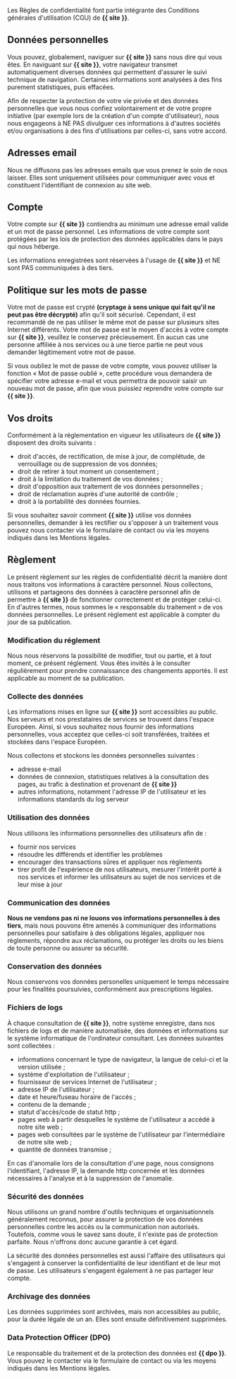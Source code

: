 

Les Règles de confidentialité font partie intégrante des Conditions générales d'utilisation (CGU) de **{{ site }}**.

## Données personnelles

Vous pouvez, globalement, naviguer sur **{{ site }}** sans nous dire qui vous êtes. En naviguant sur **{{ site }}**, votre navigateur transmet automatiquement diverses données qui permettent d'assurer le suivi technique de navigation. Certaines informations sont analysées à des fins purement statistiques, puis effacées.

Afin de respecter la protection de votre vie privée et des données personnelles que vous nous confiez volontairement et de votre propre initiative (par exemple lors de la création d'un compte d'utilisateur), nous nous engageons à NE PAS divulguer ces informations à d'autres sociétés et/ou organisations à des fins d'utilisations par celles-ci, sans votre accord.

## Adresses email

Nous ne diffusons pas les adresses emails que vous prenez le soin de nous laisser. Elles sont uniquement utilisées pour communiquer avec vous et constituent l'identifiant de connexion au site web.

## Compte

Votre compte sur **{{ site }}** contiendra au minimum une adresse email valide et un mot de passe personnel. Les informations de votre compte sont protégées par les lois de protection des données applicables dans le pays qui nous héberge.

Les informations enregistrées sont réservées à l'usage de **{{ site }}** et NE sont PAS communiquées à des tiers.

## Politique sur les mots de passe

Votre mot de passe est crypté **(cryptage à sens unique qui fait qu'il ne peut pas être décrypté)** afin qu'il soit sécurisé. Cependant, il est recommandé de ne pas utiliser le même mot de passe sur plusieurs sites Internet différents. Votre mot de passe est le moyen d'accès à votre compte sur **{{ site }}**, veuillez le conservez précieusement. En aucun cas une personne affiliée à nos services ou à une tierce partie ne peut vous demander légitimement votre mot de passe.

Si vous oubliez le mot de passe de votre compte, vous pouvez utiliser la fonction « Mot de passe oublié », cette procédure vous demandera de spécifier votre adresse e-mail et vous permettra de pouvoir saisir un nouveau mot de passe, afin que vous puissiez reprendre votre compte sur **{{ site }}**.

## Vos droits

Conformément à la réglementation en vigueur les utilisateurs de **{{ site }}** disposent des droits suivants :

- droit d'accès, de rectification, de mise à jour, de complétude, de verrouillage ou de suppression de vos données;
- droit de retirer à tout moment un consentement ;
- droit à la limitation du traitement de vos données ;
- droit d'opposition aux traitement de vos données personnelles ;
- droit de réclamation auprès d'une autorité de contrôle ;
- droit à la portabilité des données fournies.

Si vous souhaitez savoir comment **{{ site }}** utilise vos données personnelles, demander à les rectifier ou s'opposer à un traitement vous pouvez nous contacter via le formulaire de contact ou via les moyens indiqués dans les Mentions légales.

## Règlement

Le présent règlement sur les règles de confidentialité décrit la manière dont nous traitons vos informations à caractère personnel. Nous collectons, utilisons et partageons des données à caractère personnel afin de permettre à **{{ site }}** de fonctionner correctement et de protéger celui-ci. En d'autres termes, nous sommes le « responsable du traitement » de vos données personnelles. Le présent règlement est applicable à compter du jour de sa publication.

### Modification du réglement

Nous nous réservons la possibilité de modifier, tout ou partie, et à tout moment, ce présent réglement. Vous êtes invités à le consulter régulièrement pour prendre connaissance des changements apportés. Il est applicable au moment de sa publication.

### Collecte des données

Les informations mises en ligne sur **{{ site }}** sont accessibles au public. Nos serveurs et nos prestataires de services se trouvent dans l'espace Européen. Ainsi, si vous souhaitez nous fournir des informations personnelles, vous acceptez que celles-ci soit transférées, traitées et stockées dans l'espace Européen.

Nous collectons et stockons les données personnelles suivantes :

- adresse e-mail
- données de connexion, statistiques relatives à la consultation des pages, au trafic à destination et provenant de **{{ site }}**
- autres informations, notamment l'adresse IP de l'utilisateur et les informations standards du log serveur

### Utilisation des données

Nous utilisons les informations personnelles des utilisateurs afin de :

- fournir nos services
- résoudre les différends et identifier les problèmes
- encourager des transactions sûres et appliquer nos règlements
- tirer profit de l'expérience de nos utilisateurs, mesurer l'intérêt porté à nos services et informer les utilisateurs au sujet de nos services et de leur mise à jour

### Communication des données

**Nous ne vendons pas ni ne louons vos informations personnelles à des tiers**, mais nous pouvons être amenés à communiquer des informations personnelles pour satisfaire à des obligations légales, appliquer nos règlements, répondre aux réclamations, ou protéger les droits ou les biens de toute personne ou assurer sa sécurité.

### Conservation des données

Nous conservons vos données personelles uniquement le temps nécessaire pour les finalités poursuivies, conformément aux prescriptions légales.

### Fichiers de logs

À chaque consultation de **{{ site }}**, notre système enregistre, dans nos fichiers de logs et de manière automatisée, des données et informations sur le système informatique de l'ordinateur consultant. Les données suivantes sont collectées :

- informations concernant le type de navigateur, la langue de celui-ci et la version utilisée ;
- système d'exploitation de l'utilisateur ;
- fournisseur de services Internet de l'utilisateur ;
- adresse IP de l'utilisateur ;
- date et heure/fuseau horaire de l'accès ;
- contenu de la demande ;
- statut d'accès/code de statut http ;
- pages web à partir desquelles le système de l'utilisateur a accédé à notre site web ;
- pages web consultées par le système de l'utilisateur par l'intermédiaire de notre site web ;
- quantité de données transmise ;

En cas d'anomalie lors de la consultation d'une page, nous consignons l'identifiant, l'adresse IP, la demande http concernée et les données nécessaires à l'analyse et à la suppression de l'anomalie.

### Sécurité des données

Nous utilisons un grand nombre d'outils techniques et organisationnels généralement reconnus, pour assurer la protection de vos données personnelles contre les accès ou la communication non autorisés. Toutefois, comme vous le savez sans doute, il n'existe pas de protection parfaite. Nous n'offrons donc aucune garantie à cet égard.

La sécurité des données personnelles est aussi l'affaire des utilisateurs qui s'engagent à conserver la confidentialité de leur identifiant et de leur mot de passe. Les utilisateurs s'engagent également à ne pas partager leur compte.

### Archivage des données

Les données supprimées sont archivées, mais non accessibles au public, pour la durée légale de un an. Elles sont ensuite définitivement supprimées.

### Data Protection Officer (DPO)

Le responsable du traitement et de la protection des données est **{{ dpo }}**. Vous pouvez le contacter via le formulaire de contact ou via les moyens indiqués dans les Mentions légales.